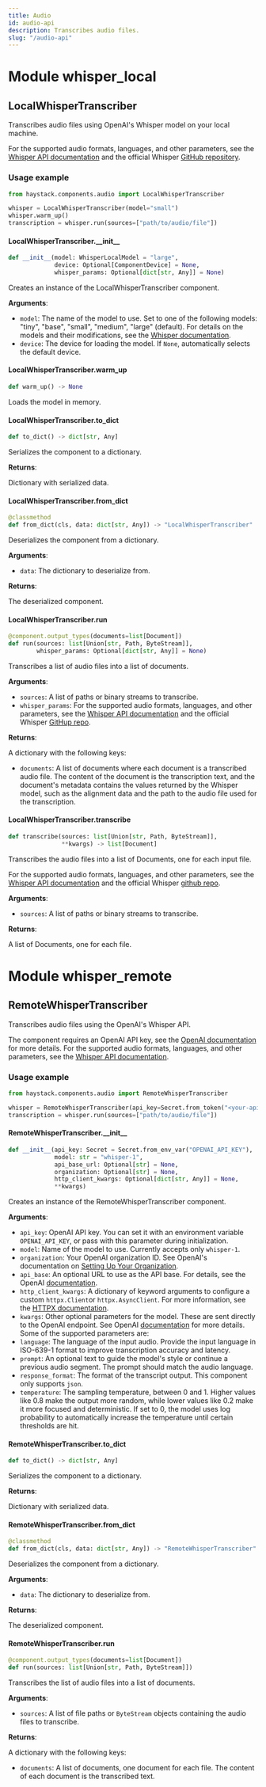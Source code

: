 ```yaml
---
title: Audio
id: audio-api
description: Transcribes audio files.
slug: "/audio-api"
---
```


<a id="whisper_local"></a>

# Module whisper\_local

<a id="whisper_local.LocalWhisperTranscriber"></a>

## LocalWhisperTranscriber

Transcribes audio files using OpenAI's Whisper model on your local machine.

For the supported audio formats, languages, and other parameters, see the
[Whisper API documentation](https://platform.openai.com/docs/guides/speech-to-text) and the official Whisper
[GitHub repository](https://github.com/openai/whisper).

### Usage example

```python
from haystack.components.audio import LocalWhisperTranscriber

whisper = LocalWhisperTranscriber(model="small")
whisper.warm_up()
transcription = whisper.run(sources=["path/to/audio/file"])
```

<a id="whisper_local.LocalWhisperTranscriber.__init__"></a>

#### LocalWhisperTranscriber.\_\_init\_\_

```python
def __init__(model: WhisperLocalModel = "large",
             device: Optional[ComponentDevice] = None,
             whisper_params: Optional[dict[str, Any]] = None)
```

Creates an instance of the LocalWhisperTranscriber component.

**Arguments**:

- `model`: The name of the model to use. Set to one of the following models:
"tiny", "base", "small", "medium", "large" (default).
For details on the models and their modifications, see the
[Whisper documentation](https://github.com/openai/whisper?tab=readme-ov-file#available-models-and-languages).
- `device`: The device for loading the model. If `None`, automatically selects the default device.

<a id="whisper_local.LocalWhisperTranscriber.warm_up"></a>

#### LocalWhisperTranscriber.warm\_up

```python
def warm_up() -> None
```

Loads the model in memory.

<a id="whisper_local.LocalWhisperTranscriber.to_dict"></a>

#### LocalWhisperTranscriber.to\_dict

```python
def to_dict() -> dict[str, Any]
```

Serializes the component to a dictionary.

**Returns**:

Dictionary with serialized data.

<a id="whisper_local.LocalWhisperTranscriber.from_dict"></a>

#### LocalWhisperTranscriber.from\_dict

```python
@classmethod
def from_dict(cls, data: dict[str, Any]) -> "LocalWhisperTranscriber"
```

Deserializes the component from a dictionary.

**Arguments**:

- `data`: The dictionary to deserialize from.

**Returns**:

The deserialized component.

<a id="whisper_local.LocalWhisperTranscriber.run"></a>

#### LocalWhisperTranscriber.run

```python
@component.output_types(documents=list[Document])
def run(sources: list[Union[str, Path, ByteStream]],
        whisper_params: Optional[dict[str, Any]] = None)
```

Transcribes a list of audio files into a list of documents.

**Arguments**:

- `sources`: A list of paths or binary streams to transcribe.
- `whisper_params`: For the supported audio formats, languages, and other parameters, see the
[Whisper API documentation](https://platform.openai.com/docs/guides/speech-to-text) and the official Whisper
[GitHup repo](https://github.com/openai/whisper).

**Returns**:

A dictionary with the following keys:
- `documents`: A list of documents where each document is a transcribed audio file. The content of
the document is the transcription text, and the document's metadata contains the values returned by
the Whisper model, such as the alignment data and the path to the audio file used
for the transcription.

<a id="whisper_local.LocalWhisperTranscriber.transcribe"></a>

#### LocalWhisperTranscriber.transcribe

```python
def transcribe(sources: list[Union[str, Path, ByteStream]],
               **kwargs) -> list[Document]
```

Transcribes the audio files into a list of Documents, one for each input file.

For the supported audio formats, languages, and other parameters, see the
[Whisper API documentation](https://platform.openai.com/docs/guides/speech-to-text) and the official Whisper
[github repo](https://github.com/openai/whisper).

**Arguments**:

- `sources`: A list of paths or binary streams to transcribe.

**Returns**:

A list of Documents, one for each file.

<a id="whisper_remote"></a>

# Module whisper\_remote

<a id="whisper_remote.RemoteWhisperTranscriber"></a>

## RemoteWhisperTranscriber

Transcribes audio files using the OpenAI's Whisper API.

The component requires an OpenAI API key, see the
[OpenAI documentation](https://platform.openai.com/docs/api-reference/authentication) for more details.
For the supported audio formats, languages, and other parameters, see the
[Whisper API documentation](https://platform.openai.com/docs/guides/speech-to-text).

### Usage example

```python
from haystack.components.audio import RemoteWhisperTranscriber

whisper = RemoteWhisperTranscriber(api_key=Secret.from_token("<your-api-key>"), model="tiny")
transcription = whisper.run(sources=["path/to/audio/file"])
```

<a id="whisper_remote.RemoteWhisperTranscriber.__init__"></a>

#### RemoteWhisperTranscriber.\_\_init\_\_

```python
def __init__(api_key: Secret = Secret.from_env_var("OPENAI_API_KEY"),
             model: str = "whisper-1",
             api_base_url: Optional[str] = None,
             organization: Optional[str] = None,
             http_client_kwargs: Optional[dict[str, Any]] = None,
             **kwargs)
```

Creates an instance of the RemoteWhisperTranscriber component.

**Arguments**:

- `api_key`: OpenAI API key.
You can set it with an environment variable `OPENAI_API_KEY`, or pass with this parameter
during initialization.
- `model`: Name of the model to use. Currently accepts only `whisper-1`.
- `organization`: Your OpenAI organization ID. See OpenAI's documentation on
[Setting Up Your Organization](https://platform.openai.com/docs/guides/production-best-practices/setting-up-your-organization).
- `api_base`: An optional URL to use as the API base. For details, see the
OpenAI [documentation](https://platform.openai.com/docs/api-reference/audio).
- `http_client_kwargs`: A dictionary of keyword arguments to configure a custom `httpx.Client`or `httpx.AsyncClient`.
For more information, see the [HTTPX documentation](https://www.python-httpx.org/api/`client`).
- `kwargs`: Other optional parameters for the model. These are sent directly to the OpenAI
endpoint. See OpenAI [documentation](https://platform.openai.com/docs/api-reference/audio) for more details.
Some of the supported parameters are:
- `language`: The language of the input audio.
  Provide the input language in ISO-639-1 format
  to improve transcription accuracy and latency.
- `prompt`: An optional text to guide the model's
  style or continue a previous audio segment.
  The prompt should match the audio language.
- `response_format`: The format of the transcript
  output. This component only supports `json`.
- `temperature`: The sampling temperature, between 0
and 1. Higher values like 0.8 make the output more
random, while lower values like 0.2 make it more
focused and deterministic. If set to 0, the model
uses log probability to automatically increase the
temperature until certain thresholds are hit.

<a id="whisper_remote.RemoteWhisperTranscriber.to_dict"></a>

#### RemoteWhisperTranscriber.to\_dict

```python
def to_dict() -> dict[str, Any]
```

Serializes the component to a dictionary.

**Returns**:

Dictionary with serialized data.

<a id="whisper_remote.RemoteWhisperTranscriber.from_dict"></a>

#### RemoteWhisperTranscriber.from\_dict

```python
@classmethod
def from_dict(cls, data: dict[str, Any]) -> "RemoteWhisperTranscriber"
```

Deserializes the component from a dictionary.

**Arguments**:

- `data`: The dictionary to deserialize from.

**Returns**:

The deserialized component.

<a id="whisper_remote.RemoteWhisperTranscriber.run"></a>

#### RemoteWhisperTranscriber.run

```python
@component.output_types(documents=list[Document])
def run(sources: list[Union[str, Path, ByteStream]])
```

Transcribes the list of audio files into a list of documents.

**Arguments**:

- `sources`: A list of file paths or `ByteStream` objects containing the audio files to transcribe.

**Returns**:

A dictionary with the following keys:
- `documents`: A list of documents, one document for each file.
The content of each document is the transcribed text.
